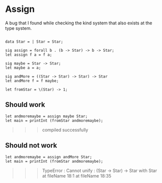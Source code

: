 # Assign

A bug that I found while checking the kind system that also exists at the type system.
```

data Star = | Star = Star;

sig assign = forall b . (b -> Star) -> b -> Star;
let assign f a = f a;

sig maybe = Star -> Star;
let maybe a = a;

sig andMore = ((Star -> Star) -> Star) -> Star
let andMore f = f maybe;

let fromStar = \(Star) -> 1;

```

## Should work

```
let andmoremaybe = assign maybe Star;
let main = printInt (fromStar andmoremaybe);
```
>>>compiled successfully

## Should not work
```
let andmoremaybe = assign andMore Star;
let main = printInt (fromStar andmoremaybe);
```
>>>TypeError : Cannot unify : (Star -> Star) -> Star with Star at fileName 18:1 at fileName 18:35
